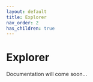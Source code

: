 ```yaml
---
layout: default
title: Explorer
nav_order: 2
has_children: true
---
```


# Explorer

Documentation will come soon...